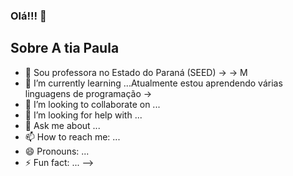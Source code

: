 ### Olá!!! 👋

## Sobre A tia Paula  
- 🔭 Sou professora no Estado do Paraná (SEED)  -> -> M
- 🌱 I’m currently learning ...Atualmente estou aprendendo várias linguagens de programação -> 
- 👯 I’m looking to collaborate on ...
- 🤔 I’m looking for help with ...
- 💬 Ask me about ...
- 📫 How to reach me: ...
- 😄 Pronouns: ...
- ⚡ Fun fact: ...
-->
